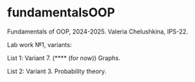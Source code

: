 # fundamentalsOOP

Fundamentals of OOP, 2024-2025.
Valeria Chelushkina, IPS-22.



Lab work №1, variants:

List 1:
Variant 7. (**** (for now)) Graphs.

List 2:
Variant 3. Probability theory.